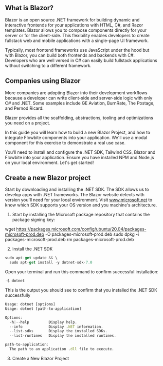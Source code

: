 ## What is Blazor?
Blazor is an open source .NET framework for building dynamic and interactive frontends for your applications with HTML, C#, and Razor templates. Blazor allows you to compose components directly for your server or for the client-side. This flexibility enables developers to create fullstack web and mobile applications with a single-page UI framework.

Typically, most frontend frameworks use JavaScript under the hood but with Blazor, you can build both frontends and backends with C#. Developers who are well versed in C# can easily build fullstack applications without switching to a different framework.  

## Companies using Blazor
More companies are adopting Blazor into their development workflows because a developer can write client-side and server-side logic with only C# and .NET. Some examples include  GE Aviation, BurnRate, The Postage, and Pernod Ricard. 

Blazor provides all the scaffolding, abstractions, tooling and optimizations you need on a project. 

In this guide you will learn how to build a new Blazor Project, and how to integrate Flowbite components into your application. We'll use a modal component for this exercise to demonstrate a real use case. 

You'll need to install and configure the .NET SDK, Tailwind CSS, Blazor and Flowbite into your application. Ensure you have installed NPM and Node.js on your local environment. Let's get started!

## Create a new Blazor project
Start by downloading and installing the .NET SDK. The SDK allows us to develop apps with .NET frameworks. The Blazor website detects with version you'll need for your local environment. Visit www.microsoft.net to know which SDK supports your OS version and you machine's architecture.

1. Start by installing the Microsoft package repository that contains the package signing key:

wget https://packages.microsoft.com/config/ubuntu/20.04/packages-microsoft-prod.deb -O packages-microsoft-prod.deb
sudo dpkg -i packages-microsoft-prod.deb
rm packages-microsoft-prod.deb

2. Install the .NET SDK

``` JavaScript
sudo apt-get update && \
  sudo apt-get install -y dotnet-sdk-7.0
  ```

Open your terminal and run this command to confirm successful installation:

```JavaScript
-$ dotnet
```
This is the output you should see to confirm that you installed the .NET SDK successfully

```JavaScript
Usage: dotnet [options]
Usage: dotnet [path-to-application]

Options:
  -h|--help         Display help.
  --info            Display .NET information.
  --list-sdks       Display the installed SDKs.
  --list-runtimes   Display the installed runtimes.

path-to-application:
  The path to an application .dll file to execute.
```
3. Create a New Blazor Project








